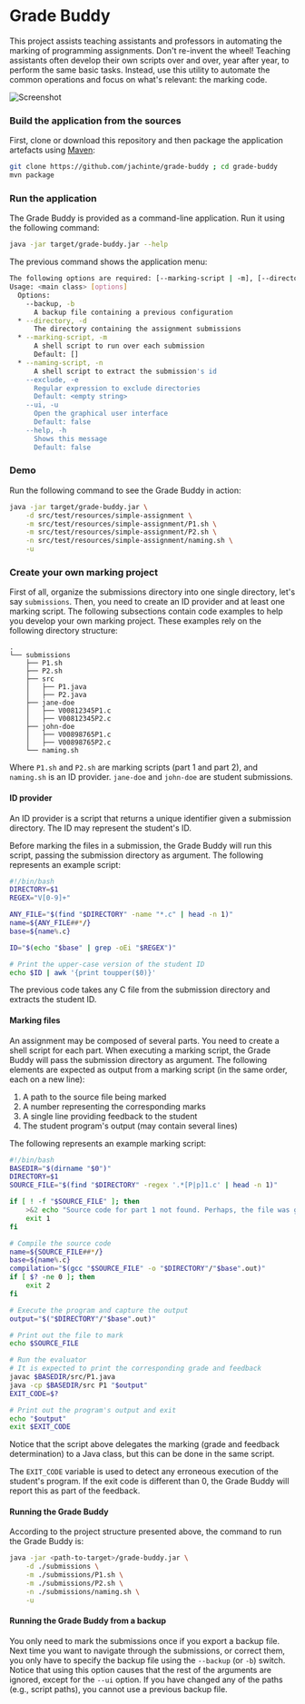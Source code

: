 # Grade Buddy

This project assists teaching assistants and professors in automating the marking of programming assignments. Don't re-invent the wheel! Teaching assistants often develop their own scripts over and over, year after year, to perform the same basic tasks. Instead, use this utility to automate the common operations and focus on what's relevant: the marking code.

![Screenshot](https://s1.postimg.org/5h93fl7k67/grade-buddy.png)

### Build the application from the sources

First, clone or download this repository and then package the application artefacts using [Maven](https://maven.apache.org/):

```bash
git clone https://github.com/jachinte/grade-buddy ; cd grade-buddy
mvn package
```

### Run the application

The Grade Buddy is provided as a command-line application. Run it using the following command:

```bash
java -jar target/grade-buddy.jar --help
```

The previous command shows the application menu:

```bash
The following options are required: [--marking-script | -m], [--directory | -d], [--naming-script | -n]
Usage: <main class> [options]
  Options:
    --backup, -b
      A backup file containing a previous configuration
  * --directory, -d
      The directory containing the assignment submissions
  * --marking-script, -m
      A shell script to run over each submission
      Default: []
  * --naming-script, -n
      A shell script to extract the submission's id
    --exclude, -e
      Regular expression to exclude directories
      Default: <empty string>
    --ui, -u
      Open the graphical user interface
      Default: false
    --help, -h
      Shows this message
      Default: false
```

### Demo

Run the following command to see the Grade Buddy in action:

```bash
java -jar target/grade-buddy.jar \
    -d src/test/resources/simple-assignment \
    -m src/test/resources/simple-assignment/P1.sh \
    -m src/test/resources/simple-assignment/P2.sh \
    -n src/test/resources/simple-assignment/naming.sh \
    -u
```

### Create your own marking project

First of all, organize the submissions directory into one single directory, let's say `submissions`. Then, you need to create an ID provider and at least one marking script. The following subsections contain code examples to help you develop your own marking project. These examples rely on the following directory structure:

```
.
└── submissions
    ├── P1.sh
    ├── P2.sh
    ├── src
    │   ├── P1.java
    │   ├── P2.java
    ├── jane-doe
    │   ├── V00812345P1.c
    │   ├── V00812345P2.c
    ├── john-doe
    │   ├── V00898765P1.c
    │   ├── V00898765P2.c
    └── naming.sh
```

Where `P1.sh` and `P2.sh` are marking scripts (part 1 and part 2), and `naming.sh` is an ID provider. `jane-doe` and `john-doe` are student submissions.

#### ID provider

An ID provider is a script that returns a unique identifier given a submission directory. The ID may represent the student's ID.

Before marking the files in a submission, the Grade Buddy will run this script, passing the submission directory as argument. The following represents an example script:

```bash
#!/bin/bash
DIRECTORY=$1
REGEX="V[0-9]+"

ANY_FILE="$(find "$DIRECTORY" -name "*.c" | head -n 1)"
name=${ANY_FILE##*/}
base=${name%.c}

ID="$(echo "$base" | grep -oEi "$REGEX")"

# Print the upper-case version of the student ID
echo $ID | awk '{print toupper($0)}'
```

The previous code takes any C file from the submission directory and extracts the student ID.

#### Marking files

An assignment may be composed of several parts. You need to create a shell script for each part. When executing a marking script, the Grade Buddy will pass the submission directory as argument. The following elements are expected as output from a marking script (in the same order, each on a new line):

1. A path to the source file being marked
2. A number representing the corresponding marks
3. A single line providing feedback to the student
4. The student program's output (may contain several lines)

The following represents an example marking script:

```bash
#!/bin/bash
BASEDIR="$(dirname "$0")"
DIRECTORY=$1
SOURCE_FILE="$(find "$DIRECTORY" -regex '.*[P|p]1.c' | head -n 1)"

if [ ! -f "$SOURCE_FILE" ]; then
    >&2 echo "Source code for part 1 not found. Perhaps, the file was given a different name than expected."
    exit 1
fi

# Compile the source code
name=${SOURCE_FILE##*/}
base=${name%.c}
compilation="$(gcc "$SOURCE_FILE" -o "$DIRECTORY"/"$base".out)"
if [ $? -ne 0 ]; then
    exit 2
fi

# Execute the program and capture the output
output="$("$DIRECTORY"/"$base".out)"

# Print out the file to mark
echo $SOURCE_FILE

# Run the evaluator
# It is expected to print the corresponding grade and feedback
javac $BASEDIR/src/P1.java
java -cp $BASEDIR/src P1 "$output"
EXIT_CODE=$?

# Print out the program's output and exit
echo "$output"
exit $EXIT_CODE
```

Notice that the script above delegates the marking (grade and feedback determination) to a Java class, but this can be done in the same script.

The `EXIT_CODE` variable is used to detect any erroneous execution of the student's program. If the exit code is different than 0, the Grade Buddy will report this as part of the feedback.

#### Running the Grade Buddy

According to the project structure presented above, the command to run the Grade Buddy is:

```bash
java -jar <path-to-target>/grade-buddy.jar \
    -d ./submissions \
    -m ./submissions/P1.sh \
    -m ./submissions/P2.sh \
    -n ./submissions/naming.sh \
    -u
```

#### Running the Grade Buddy from a backup

You only need to mark the submissions once if you export a backup file. Next time you want to navigate through the submissions, or correct them, you only have to specify the backup file using the `--backup` (or `-b`) switch. Notice that using this option causes that the rest of the arguments are ignored, except for the `--ui` option. If you have changed any of the paths (e.g., script paths), you cannot use a previous backup file. 
